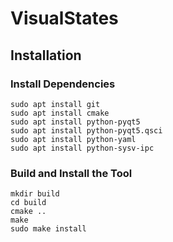 # VisualStates

## Installation 

### Install Dependencies
```
sudo apt install git
sudo apt install cmake
sudo apt install python-pyqt5
sudo apt install python-pyqt5.qsci
sudo apt install python-yaml
sudo apt install python-sysv-ipc
```

### Build and Install the Tool
```
mkdir build
cd build
cmake ..
make
sudo make install
```


